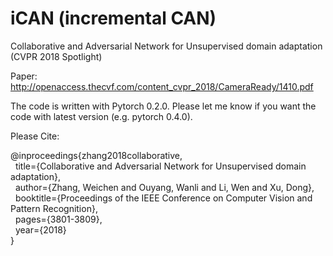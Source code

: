 # iCAN (incremental CAN)
Collaborative and Adversarial Network for Unsupervised domain adaptation (CVPR 2018 Spotlight)

Paper:
http://openaccess.thecvf.com/content_cvpr_2018/CameraReady/1410.pdf

The code is written with Pytorch 0.2.0. Please let me know if you want the code with latest version (e.g. pytorch 0.4.0).

Please Cite:

@inproceedings{zhang2018collaborative,  
&nbsp;&nbsp;title={Collaborative and Adversarial Network for Unsupervised domain adaptation},  
&nbsp;&nbsp;author={Zhang, Weichen and Ouyang, Wanli and Li, Wen and Xu, Dong},  
&nbsp;&nbsp;booktitle={Proceedings of the IEEE Conference on Computer Vision and Pattern Recognition},  
&nbsp;&nbsp;pages={3801-3809},  
&nbsp;&nbsp;year={2018}   
}
